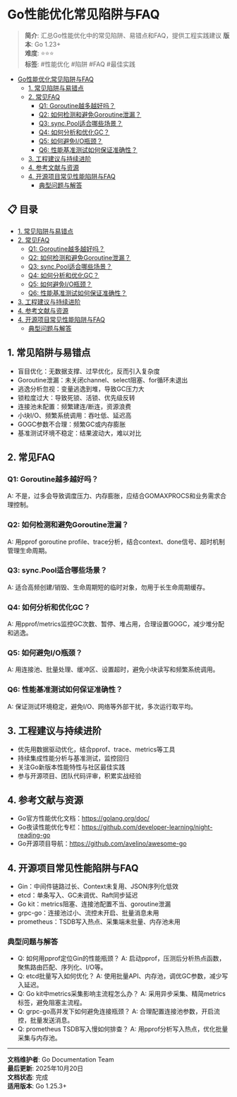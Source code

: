 # Go性能优化常见陷阱与FAQ

> **简介**: 汇总Go性能优化中的常见陷阱、易错点和FAQ，提供工程实践建议
> **版本**: Go 1.23+  
> **难度**: ⭐⭐⭐  
> **标签**: #性能优化 #陷阱 #FAQ #最佳实践

<!-- TOC START -->
- [Go性能优化常见陷阱与FAQ](#go性能优化常见陷阱与faq)
  - [1. 常见陷阱与易错点](#1-常见陷阱与易错点)
  - [2. 常见FAQ](#2-常见faq)
    - [Q1: Goroutine越多越好吗？](#q1-goroutine越多越好吗)
    - [Q2: 如何检测和避免Goroutine泄漏？](#q2-如何检测和避免goroutine泄漏)
    - [Q3: sync.Pool适合哪些场景？](#q3-syncpool适合哪些场景)
    - [Q4: 如何分析和优化GC？](#q4-如何分析和优化gc)
    - [Q5: 如何避免I/O瓶颈？](#q5-如何避免io瓶颈)
    - [Q6: 性能基准测试如何保证准确性？](#q6-性能基准测试如何保证准确性)
  - [3. 工程建议与持续进阶](#3-工程建议与持续进阶)
  - [4. 参考文献与资源](#4-参考文献与资源)
  - [4. 开源项目常见性能陷阱与FAQ](#4-开源项目常见性能陷阱与faq)
    - [典型问题与解答](#典型问题与解答)
<!-- TOC END -->


## 📋 目录


- [1. 常见陷阱与易错点](#1-常见陷阱与易错点)
- [2. 常见FAQ](#2-常见faq)
  - [Q1: Goroutine越多越好吗？](#q1-goroutine越多越好吗)
  - [Q2: 如何检测和避免Goroutine泄漏？](#q2-如何检测和避免goroutine泄漏)
  - [Q3: sync.Pool适合哪些场景？](#q3-syncpool适合哪些场景)
  - [Q4: 如何分析和优化GC？](#q4-如何分析和优化gc)
  - [Q5: 如何避免I/O瓶颈？](#q5-如何避免io瓶颈)
  - [Q6: 性能基准测试如何保证准确性？](#q6-性能基准测试如何保证准确性)
- [3. 工程建议与持续进阶](#3-工程建议与持续进阶)
- [4. 参考文献与资源](#4-参考文献与资源)
- [4. 开源项目常见性能陷阱与FAQ](#4-开源项目常见性能陷阱与faq)
  - [典型问题与解答](#典型问题与解答)

## 1. 常见陷阱与易错点

- 盲目优化：无数据支撑、过早优化，反而引入复杂度
- Goroutine泄漏：未关闭channel、select阻塞、for循环未退出
- 逃逸分析忽视：变量逃逸到堆，导致GC压力大
- 锁粒度过大：导致死锁、活锁、优先级反转
- 连接池未配置：频繁建连/断连，资源浪费
- 小块I/O、频繁系统调用：吞吐低、延迟高
- GOGC参数不合理：频繁GC或内存膨胀
- 基准测试环境不稳定：结果波动大，难以对比

## 2. 常见FAQ

### Q1: Goroutine越多越好吗？

A: 不是，过多会导致调度压力、内存膨胀，应结合GOMAXPROCS和业务需求合理控制。

### Q2: 如何检测和避免Goroutine泄漏？

A: 用pprof goroutine profile、trace分析，结合context、done信号、超时机制管理生命周期。

### Q3: sync.Pool适合哪些场景？

A: 适合高频创建/销毁、生命周期短的临时对象，勿用于长生命周期缓存。

### Q4: 如何分析和优化GC？

A: 用pprof/metrics监控GC次数、暂停、堆占用，合理设置GOGC，减少堆分配和逃逸。

### Q5: 如何避免I/O瓶颈？

A: 用连接池、批量处理、缓冲区、设置超时，避免小块读写和频繁系统调用。

### Q6: 性能基准测试如何保证准确性？

A: 保证测试环境稳定，避免I/O、网络等外部干扰，多次运行取平均。

## 3. 工程建议与持续进阶

- 优先用数据驱动优化，结合pprof、trace、metrics等工具
- 持续集成性能分析与基准测试，监控回归
- 关注Go新版本性能特性与社区最佳实践
- 参与开源项目、团队代码评审，积累实战经验

## 4. 参考文献与资源

- Go官方性能优化文档：<https://golang.org/doc/>
- Go夜读性能优化专栏：<https://github.com/developer-learning/night-reading-go>
- Go开源项目导航：<https://github.com/avelino/awesome-go>

## 4. 开源项目常见性能陷阱与FAQ

- Gin：中间件链路过长、Context未复用、JSON序列化低效
- etcd：单条写入、GC未调优、Raft同步延迟
- Go kit：metrics阻塞、连接池配置不当、goroutine泄漏
- grpc-go：连接池过小、流控未开启、批量消息未用
- prometheus：TSDB写入热点、采集端未批量、内存池未用

### 典型问题与解答

- Q: 如何用pprof定位Gin的性能瓶颈？
  A: 启动pprof，压测后分析热点函数，聚焦路由匹配、序列化、I/O等。
- Q: etcd批量写入如何优化？
  A: 使用批量API、内存池，调优GC参数，减少写入延迟。
- Q: Go kit中metrics采集影响主流程怎么办？
  A: 采用异步采集、精简metrics标签，避免阻塞主流程。
- Q: grpc-go高并发下如何避免连接瓶颈？
  A: 合理配置连接池参数，开启流控，批量发送消息。
- Q: prometheus TSDB写入慢如何排查？
  A: 用pprof分析写入热点，优化批量采集与内存池。

---

**文档维护者**: Go Documentation Team  
**最后更新**: 2025年10月20日  
**文档状态**: 完成  
**适用版本**: Go 1.25.3+
